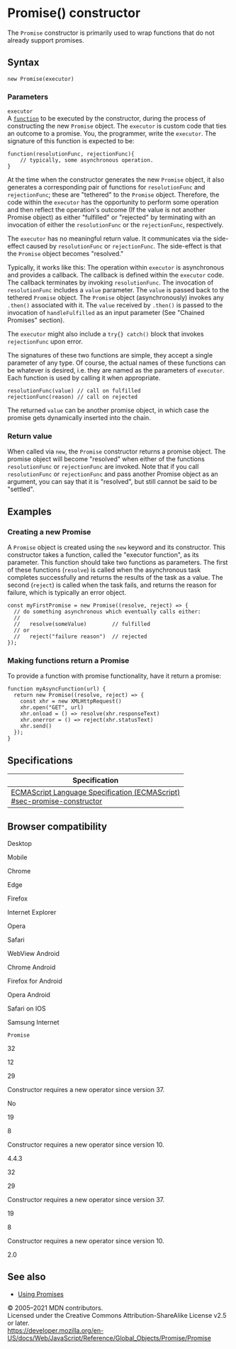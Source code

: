Promise() constructor
=====================

The `Promise` constructor is primarily used to wrap functions that do not already support promises.

Syntax
------

    new Promise(executor)

### Parameters

`executor`  
A [`function`](../function) to be executed by the constructor, during the process of constructing the new `Promise` object. The `executor` is custom code that ties an outcome to a promise. You, the programmer, write the `executor`. The signature of this function is expected to be:

    function(resolutionFunc, rejectionFunc){
        // typically, some asynchronous operation.
    }

At the time when the constructor generates the new `Promise` object, it also generates a corresponding pair of functions for `resolutionFunc` and `rejectionFunc`; these are "tethered" to the `Promise` object. Therefore, the code within the `executor` has the opportunity to perform some operation and then reflect the operation's outcome (If the value is not another Promise object) as either "fulfilled" or "rejected" by terminating with an invocation of either the `resolutionFunc` or the `rejectionFunc`, respectively.

The `executor` has no meaningful return value. It communicates via the side-effect caused by `resolutionFunc` or `rejectionFunc`. The side-effect is that the `Promise` object becomes "resolved."

Typically, it works like this: The operation within `executor` is asynchronous and provides a callback. The callback is defined within the `executor` code. The callback terminates by invoking `resolutionFunc`. The invocation of `resolutionFunc` includes a `value` parameter. The `value` is passed back to the tethered `Promise` object. The `Promise` object (asynchronously) invokes any `.then()` associated with it. The `value` received by `.then()` is passed to the invocation of `handleFulfilled` as an input parameter (See "Chained Promises" section).

The `executor` might also include a `try{} catch()` block that invokes `rejectionFunc` upon error.

The signatures of these two functions are simple, they accept a single parameter of any type. Of course, the actual names of these functions can be whatever is desired, i.e. they are named as the parameters of `executor`. Each function is used by calling it when appropriate.

    resolutionFunc(value) // call on fulfilled
    rejectionFunc(reason) // call on rejected

The returned `value` can be another promise object, in which case the promise gets dynamically inserted into the chain.

### Return value

When called via `new`, the `Promise` constructor returns a promise object. The promise object will become "resolved" when either of the functions `resolutionFunc` or `rejectionFunc` are invoked. Note that if you call `resolutionFunc` or `rejectionFunc` and pass another Promise object as an argument, you can say that it is "resolved", but still cannot be said to be "settled".

Examples
--------

### Creating a new Promise

A `Promise` object is created using the `new` keyword and its constructor. This constructor takes a function, called the "executor function", as its parameter. This function should take two functions as parameters. The first of these functions (`resolve`) is called when the asynchronous task completes successfully and returns the results of the task as a value. The second (`reject`) is called when the task fails, and returns the reason for failure, which is typically an error object.

    const myFirstPromise = new Promise((resolve, reject) => {
      // do something asynchronous which eventually calls either:
      //
      //   resolve(someValue)        // fulfilled
      // or
      //   reject("failure reason")  // rejected
    });

### Making functions return a Promise

To provide a function with promise functionality, have it return a promise:

    function myAsyncFunction(url) {
      return new Promise((resolve, reject) => {
        const xhr = new XMLHttpRequest()
        xhr.open("GET", url)
        xhr.onload = () => resolve(xhr.responseText)
        xhr.onerror = () => reject(xhr.statusText)
        xhr.send()
      });
    }

Specifications
--------------

<table><thead><tr class="header"><th>Specification</th></tr></thead><tbody><tr class="odd"><td><a href="https://tc39.es/ecma262/#sec-promise-constructor">ECMAScript Language Specification (ECMAScript)<br />
<span class="small">#sec-promise-constructor</span></a></td></tr></tbody></table>

Browser compatibility
---------------------

Desktop

Mobile

Chrome

Edge

Firefox

Internet Explorer

Opera

Safari

WebView Android

Chrome Android

Firefox for Android

Opera Android

Safari on IOS

Samsung Internet

`Promise`

32

12

29

Constructor requires a new operator since version 37.

No

19

8

Constructor requires a new operator since version 10.

4.4.3

32

29

Constructor requires a new operator since version 37.

19

8

Constructor requires a new operator since version 10.

2.0

See also
--------

-   [Using Promises](https://developer.mozilla.org/en-US/docs/Web/JavaScript/Guide/Using_promises)

© 2005–2021 MDN contributors.  
Licensed under the Creative Commons Attribution-ShareAlike License v2.5 or later.  
<a href="https://developer.mozilla.org/en-US/docs/Web/JavaScript/Reference/Global_Objects/Promise/Promise" class="_attribution-link">https://developer.mozilla.org/en-US/docs/Web/JavaScript/Reference/Global_Objects/Promise/Promise</a>
